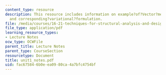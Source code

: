```yaml
---
content_type: resource
description: This resource includes information on example?of?Vector?mechanics?formulation,
  and corresponding?variational?formulation.
file: /media/courses/16-21-techniques-for-structural-analysis-and-design-spring-2005/fac675846b0eea0980ca4a7bfc4754bf_unit1_notes.pdf
file_type: application/pdf
learning_resource_types:
- Lecture Notes
ocw_type: OCWFile
parent_title: Lecture Notes
parent_type: CourseSection
resourcetype: Document
title: unit1_notes.pdf
uid: fac67584-6b0e-ea09-80ca-4a7bfc4754bf
---
```

